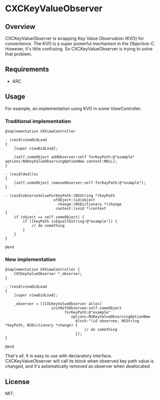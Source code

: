 # CXCKeyValueObserver

## Overview

CXCKeyValueObserver is wrapping Key Value Observation (KVO) for convenience. The KVO is a super powerful mechanism in the Objective-C. However, it's little confusing. So CXCKeyValueObserver is trying to solve that problem.

## Requirements

* ARC

## Usage

For example, an implementation using KVO in some ViewController.

### Traditional implementation

```objc
@implementation XXViewController

- (void)viewDidLoad
{
    [super viewDidLoad];
    
    [self.someObject addObserver:self forKeyPath:@"example" options:NSKeyValueObservingOptionNew context:NULL];
}

- (void)dealloc
{
    [self.someObject removeObserver:self forKayPath:@"example"];
}

- (void)observeValueForKeyPath:(NSString *)keyPath
                      ofObject:(id)object
                        change:(NSDictionary *)change
                       context:(void *)context
{
    if (object == self.someObject) {
        if ([keyPath isEqualToString:@"example"]) {
            // do something
        }
    }
}

@end
```

### New implementation

```objc
@implementation XXViewController {
    CXCKeyValueObserver *_observer;
}

- (void)viewDidLoad
{
    [super viewDidLoad];
    
    _observer = [[CXCKeyValueObserver alloc]
                     initWithObservee:self.someObject
                           forKeyPath:@"example"
                              options:NSKeyValueObservingOptionNew
                                block:^(id observee, NSString *keyPath, NSDictionary *change) {
                                    // do something
                                }];
}

@end
```

That's all. It is easy to use with declaratory interface. CXCKeyValueObserver will call its block when observed key path value is changed, and it's automatically removed as observer when deallocated.

## License

MIT.